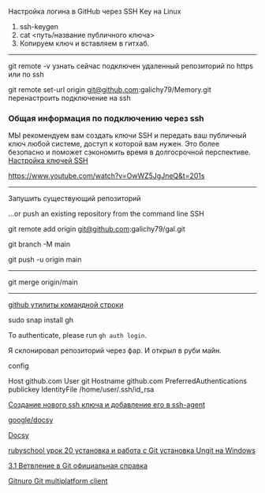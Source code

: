 Hастройка логина в GitHub через SSH Key на Linux
1. ssh-keygen
2. cat <путь/название публичного ключа>
3. Копируем ключ и вставляем в гитхаб.

---
git remote -v  узнать сейчас подключен удаленный репозиторий по https или по ssh

git remote set-url origin git@github.com:galichy79/Memory.git перенастроить подключение на ssh

### Общая информация по подключению через ssh

МЫ рекомендуем вам создать ключи SSH и передать ваш публичный ключ любой системе, доступ к которой вам нужен. Это более безопасно и поможет сэкономить время в долгосрочной перспективе.
[Настройка ключей SSH](https://www.digitalocean.com/community/tutorials/how-to-set-up-ssh-keys-on-ubuntu-20-04)


https://www.youtube.com/watch?v=OwWZ5JgJneQ&t=201s

---

Запушить существующий репозиторий


…or push an existing repository from the command line SSH

git remote add origin git@github.com:galichy79/gal.git

git branch -M main

git push -u origin main 

---

git merge origin/main

---

[github утилиты командной строки](https://yamadharma.github.io/ru/post/2021/08/04/github-command-line-utilities/)

sudo snap install gh

To authenticate, please run `gh auth login`.



Я склонировал репозиторий через фар. И открыл в руби майн.

config


Host github.com
        User git
        Hostname github.com
        PreferredAuthentications publickey
        IdentityFile /home/user/.ssh/id_rsa

[Создание нового ssh ключа и добавление его в ssh-agent](https://docs-github-com.translate.goog/en/authentication/connecting-to-github-with-ssh/generating-a-new-ssh-key-and-adding-it-to-the-ssh-agent?platform=linux&_x_tr_sl=auto&_x_tr_tl=ru&_x_tr_hl=ru)






[google/docsy](https://github.com/google/docsy)

[Docsy](https://www.docsy.dev/about/)

[rubyschool урок 20 установка и работа с Git
установка Ungit на Windows]()

[3.1 Ветвление в Git официальная справка](https://git-scm.com/book/ru/v2/%D0%92%D0%B5%D1%82%D0%B2%D0%BB%D0%B5%D0%BD%D0%B8%D0%B5-%D0%B2-Git-%D0%9E-%D0%B2%D0%B5%D1%82%D0%B2%D0%BB%D0%B5%D0%BD%D0%B8%D0%B8-%D0%B2-%D0%B4%D0%B2%D1%83%D1%85-%D1%81%D0%BB%D0%BE%D0%B2%D0%B0%D1%85)

[Gitnuro Git multiplatform client ](https://github.com/JetpackDuba/Gitnuro)